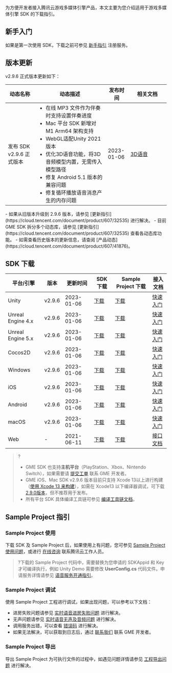 为方便开发者接入腾讯云游戏多媒体引擎产品，本文主要为您介绍适用于游戏多媒体引擎 SDK 的下载指引。

## 新手入门

如果是第一次使用 SDK，下载之前可参见 [新手指引](https://cloud.tencent.com/document/product/607/51583) 注册服务。


## 版本更新

v2.9.6 正式版本更新如下：

<table >
<thead>
<tr>
<th width="18%">动态名称</th>
<th width="44%">动态描述</th>
 <th width="14%">发布时间</th>  
<th width="24%">相关文档</th>
</tr>
</thead>
<tbody><tr>
<td>发布 SDK v2.9.6 正式版本</td>
<td ><ul style="margin:0;">
<li >在线 MP3 文件作为伴奏时支持设置伴奏进度</li>
<li >Mac 平台 SDK 新增对 M1 Arm64 架构支持</li>
<li >WebGL适配Unity 2021版本</li>
<li >优化3D语音功能，将3D音频模型内置，无需传入模型路径</li>
<li >修复 Android 5.1 版本的兼容问题</li>
<li >修复循环播放语音消息产生的内存问题</li>
</ul ></td>
<td>2023-01-06</td> 
<td><a href="https://cloud.tencent.com/document/product/607/18218">3D语音</a></td>
</tr>
</tbody></table>

<dx-alert infotype="notice" title="更新注意">
-  如果从旧版本升级到 2.9.6 版本，请参见 [更新指引](https://cloud.tencent.com/document/product/607/32535) 进行解决。
-  目前 GME SDK 拆分多个动态库，请参见 [更新指引](https://cloud.tencent.com/document/product/607/32535) 查看各动态库功能。
-  如需查看历史版本的更新信息，请查阅 [产品动态](https://cloud.tencent.com/document/product/607/41876)。
</dx-alert> 

## SDK 下载

| 平台/引擎  |   版本          | 更新时间   | SDK 下载| Sample Project 下载| 接入文档|
| ----------------- | ---------- | ---------- | ---------------------------- | ---------------------------- | -------------------------------- |
| Unity   | v2.9.6    | 2023-01-06 | [下载](https://dldir1v6.qq.com/hudongzhibo/QCloud_TGP/GME/GME2.9.6/Other/GME_Unity_Audio_WithPlugins_SDK_2.9.6.b13c65d1.zip) | [下载](https://dldir1v6.qq.com/hudongzhibo/QCloud_TGP/GME/GME2.9.6/Other/GME_Unity_Audio_WithPlugins_Demo_2.9.6.b13c65d1.zip) | [快速入门](https://cloud.tencent.com/document/product/607/18248) |
| Unreal Engine 4.x | v2.9.6 | 2023-01-06 | [下载](https://dldir1v6.qq.com/hudongzhibo/QCloud_TGP/GME/GME2.9.6/Other/GME_Unreal422_Audio_WithPlugins_SDK_2.9.6.b13c65d1.zip) | [下载](https://dldir1v6.qq.com/hudongzhibo/QCloud_TGP/GME/GME2.9.6/Other/GME_Unreal422_Audio_WithPlugins_Demo_2.9.6.b13c65d1.zip) | [快速入门](https://cloud.tencent.com/document/product/607/18267) |
| Unreal Engine 5.x | v2.9.6 |  2023-01-06 | [下载](https://dldir1v6.qq.com/hudongzhibo/QCloud_TGP/GME/GME2.9.6/Other/GME_Unreal5_Audio_WithPlugins_SDK_2.9.6.b13c65d1.zip) | [下载](https://dldir1v6.qq.com/hudongzhibo/QCloud_TGP/GME/GME2.9.6/Other/GME_Unreal5_Audio_WithPlugins_Demo_2.9.6.b13c65d1.zip) | [快速入门](https://cloud.tencent.com/document/product/607/18267) |
| Cocos2D      |v2.9.6       |  2023-01-06 | [下载](https://dldir1v6.qq.com/hudongzhibo/QCloud_TGP/GME/GME2.9.6/Other/GME_Cocos_Audio_WithPlugins_SDK_2.9.6.b13c65d1.zip) | [下载](https://dldir1v6.qq.com/hudongzhibo/QCloud_TGP/GME/GME2.9.6/Other/GME_Cocos_Audio_WithPlugins_Demo_2.9.6.b13c65d1.zip) | [快速入门](https://cloud.tencent.com/document/product/607/18292) |
| Windows      | v2.9.6       | 2023-01-06 | [下载](https://dldir1v6.qq.com/hudongzhibo/QCloud_TGP/GME/GME2.9.6/Windows/GME_Windows_audio_sdk_2.9.6.58d0bafb.zip) | [下载](https://dldir1v6.qq.com/hudongzhibo/QCloud_TGP/GME/GME2.9.6/Windows/GME_Windows_audio_example_project_2.9.6.58d0bafb.zip) | [快速入门](https://cloud.tencent.com/document/product/607/56374) |
| iOS        | v2.9.6         | 2023-01-06 | [下载](https://dldir1v6.qq.com/hudongzhibo/QCloud_TGP/GME/GME2.9.6/iOS/GME_ios_audio_sdk_2.9.6.58d0bafb.zip) | [下载](https://dldir1v6.qq.com/hudongzhibo/QCloud_TGP/GME/GME2.9.6/iOS/GME_ios_audio_example_2.9.6.58d0bafb.zip) | [快速入门](https://cloud.tencent.com/document/product/607/56374) |
| Android    | v2.9.6        | 2023-01-06 | [下载](https://dldir1v6.qq.com/hudongzhibo/QCloud_TGP/GME/GME2.9.6/Android/GME_android_audio_sdk_2.9.6.58d0bafb.zip) | [下载](https://dldir1v6.qq.com/hudongzhibo/QCloud_TGP/GME/GME2.9.6/Android/GME_android_audio_example_2.9.6.58d0bafb.zip) | [快速入门](https://cloud.tencent.com/document/product/607/56374) |
| macOS     | v2.9.6          | 2023-01-06 | [下载](https://dldir1v6.qq.com/hudongzhibo/QCloud_TGP/GME/GME2.9.6/Mac/GME_mac_audio_sdk_2.9.6.58d0bafb.zip) | [下载](https://dldir1v6.qq.com/hudongzhibo/QCloud_TGP/GME/GME2.9.6/Mac/GME_mac_audio_demo_2.9.6.58d0bafb.zip) | [快速入门](https://cloud.tencent.com/document/product/607/56374) |
| Web      | -          | 2021-06-11 | [下载](https://dldir1.qq.com/hudongzhibo/QCloud_TGP/GME/GME2.8.1/H5/GME_Web_SDK_2.8.1.47.zip) | [下载](https://dldir1.qq.com/hudongzhibo/QCloud_TGP/GME/GME2.8.1/H5/GME_Web_Demo_2.8.1.47.zip) | [接口文档](https://cloud.tencent.com/document/product/607/32157) |


> ?
>
> - GME SDK 也支持**主机平台**（PlayStation、Xbox、Nintendo Switch），如果需要请 [提交工单](https://console.cloud.tencent.com/workorder/category) 联系 GME 开发者。
> - GME iOS、Mac SDK v2.9.6 版本目前只支持 Xcode 13以上进行构建（[使用 Xcode 13 来构建](https://developer.apple.com/ios/submit/)），如需在 Xcode13 以下编译器调试，可下载 [2.9.0版本](https://dldir1v6.qq.com/hudongzhibo/QCloud_TGP/GME/GME2.9.0/iOS/GME_ios_audio_sdk_2.9.0.756c12ea.zip)，但不推荐用于发布。
> - 所有平台 SDK 具体编译工具链可参见 [编译工具链文档](https://cloud.tencent.com/document/product/607/71331)。


## Sample Project 指引

### Sample Project 使用

下载 SDK 及 Sample Project 后，如果使用上有问题，您可参见 [Sample Project使用问题](https://cloud.tencent.com/document/product/607/51456)，或进行 [在线咨询](https://cloud.tencent.com/online-service?from=connect-us) 联系腾讯云工作人员。

> ?下载的 Sample Project 代码中，需要替换为您申请的 SDKAppid 和 Key 才可编译执行，例如 Unity Demo 需要修改 **UserConfig.cs** 代码文件。申请服务详情请参见 [语音服务开通指引](https://cloud.tencent.com/document/product/607/10782)。

### Sample Project 调试

使用 Sample Project 工程进行调试，如果出现问题，可以参考以下文档：

- 进房失败问题请参见 [实时语音进房失败问题](https://cloud.tencent.com/document/product/607/51462) 进行解决。
- 无声问题请参见 [实时语音无声及音频问题](https://cloud.tencent.com/document/product/607/51463) 进行解决。
- 调用服务出错，可以查看 [错误码](https://cloud.tencent.com/document/product/607/15173) 进行解决。
- 如果无法解决，可以获取到日志后，通过 [联系我们](https://cloud.tencent.com/document/product/607/48708) 联系 GME 开发者。



### Sample Project 导出

导出 Sample Project 为可执行文件的过程中，如遇见问题详情请参见 [工程导出问题](https://cloud.tencent.com/document/product/607/51457) 进行解决。

